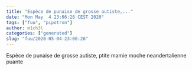 ```yaml
---
title: "Espèce de punaise de grosse autiste,..."
date: "Mon May  4 23:06:26 CEST 2020"
tags: ["fuu", "pipotron"]
author: m1ch3l
categories: ["generated"]
slug: "fuu/2020-05-04-23:06:26"
---
```


Espèce de punaise de grosse autiste, ptite mamie moche neandertalienne puante

